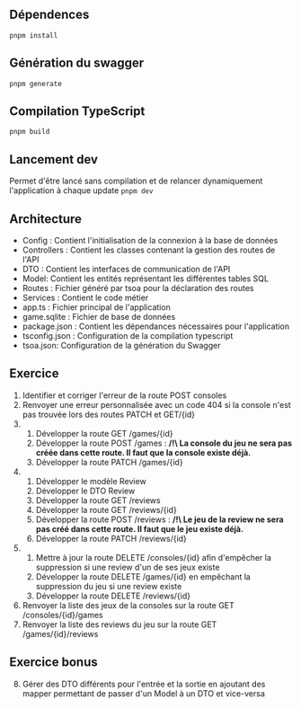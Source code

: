 ## Dépendences

`pnpm install`

## Génération du swagger

`pnpm generate`

## Compilation TypeScript

`pnpm build`

## Lancement dev

Permet d'être lancé sans compilation et de relancer dynamiquement l'application à chaque update
`pnpm dev`

## Architecture

- Config : Contient l'initialisation de la connexion à la base de données
- Controllers : Contient les classes contenant la gestion des routes de l'API
- DTO : Contient les interfaces de communication de l'API
- Model: Contient les entités représentant les différentes tables SQL
- Routes : Fichier généré par tsoa pour la déclaration des routes
- Services : Contient le code métier
- app.ts : Fichier principal de l'application
- game.sqlite : Fichier de base de données
- package.json : Contient les dépendances nécessaires pour l'application
- tsconfig.json : Configuration de la compilation typescript
- tsoa.json: Configuration de la génération du Swagger

## Exercice

1) Identifier et corriger l'erreur de la route POST consoles
2) Renvoyer une erreur personnalisée avec un code 404 si la console n'est pas trouvée lors des routes PATCH et GET/{id}
3) 
    1) Développer la route GET /games/{id}
    2) Développer la route POST /games : **/!\ La console du jeu ne sera pas créée dans cette route. Il faut que la console existe déjà.**
    3) Développer la route PATCH /games/{id}
4) 
    1) Développer le modèle Review
    2) Développer le DTO Review
    3) Développer la route GET /reviews
    4) Développer la route GET /reviews/{id}
    5) Développer la route POST /reviews : **/!\ Le jeu de la review ne sera pas créé dans cette route. Il faut que le jeu existe déjà.**
    6) Développer la route PATCH /reviews/{id}
5) 
    1) Mettre à jour la route DELETE /consoles/{id} afin d'empêcher la suppression si une review d'un de ses jeux existe
    2) Développer la route DELETE /games/{id} en empêchant la suppression du jeu si une review existe
    3) Développer la route DELETE /reviews/{id}
6) Renvoyer la liste des jeux de la consoles sur la route GET /consoles/{id}/games
7) Renvoyer la liste des reviews du jeu sur la route GET /games/{id}/reviews

## Exercice bonus

8) Gérer des DTO différents pour l'entrée et la sortie en ajoutant des mapper permettant de passer d'un Model à un DTO et vice-versa